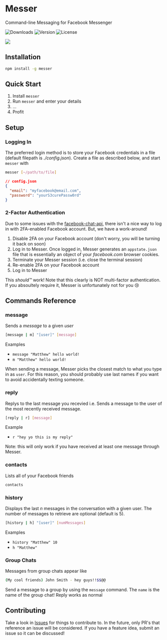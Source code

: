 # Messer

Command-line Messaging for Facebook Messenger

![Downloads](https://img.shields.io/npm/dm/messer.svg)
![Version](https://img.shields.io/npm/v/messer.svg)
![License](https://img.shields.io/npm/l/messer.svg)

![](https://user-images.githubusercontent.com/12551741/27252310-6655f4f6-539e-11e7-978b-c8eaba02ba68.png)

## Installation

```bash
npm install -g messer
```

## Quick Start

1. Install `messer`
1. Run `messer` and enter your details
1. ...
1. Profit

## Setup

### Logging In

The preferred login method is to store your Facebook credentials in a file (default filepath is *./config.json*). Create a file as described below, and start `messer` with

```bash
messer [~/path/to/file]
```

```json
// config.json
{
  "email": "myfacebook@email.com",
  "password": "yourS3curePassw0rd"
}
```

### 2-Factor Authentication

Due to some issues with the [facebook-chat-api](https://github.com/Schmavery/facebook-chat-api/), there isn't a nice way to log in with 2FA-enabled Facebook account. But, we have a work-around!

1. Disable 2FA on your Facebook account (don't worry, you will be turning it back on soon)
2. Log in to Messer. Once logged in, Messer generates an `appstate.json` file that is essentially an object of your _facebook.com_ browser cookies.
3. Terminate your Messer session (i.e. close the terminal session)
4. Re-enable 2FA on your Facebook account
5. Log in to Messer

This _should™_ work! Note that this clearly is NOT multi-factor authentication. If you absoultely require it, Messer is unfortunately not for you :cry:

## Commands Reference

### message

Sends a _message_ to a given _user_

```bash
[message | m] "[user]" [message]
```

Examples

- `message "Matthew" hello world!`
- `m "Matthew" hello world!`

When sending a message, Messer picks the closest match to what you type in as `user`. For this reason, you should probably use last names if you want to avoid accidentally texting someone.

### reply

Replys to the last message you recevied i.e. Sends a message to the user of the most recently received message.

```bash
[reply | r] [message]
```

Example

- `r "hey yo this is my reply"`

Note: this will only work if you have received at least one message through Messer.

### contacts

Lists all of your Facebook friends

```bash
contacts
```

### history

Displays the last _n_ messages in the conversation with a given user. The number of messages to retrieve are optional (default is 5).

```bash
[history | h] "[user]" [numMessages]
```

Examples

- `history "Matthew" 10`
- `h "Matthew"`

### Group Chats
Messages from group chats appear like
```bash
(My cool friends) John Smith - hey guys!!$$@@
```
Send a message to a group by using the `message` command. The `name` is the name of the group chat! Reply works as normal


## Contributing

Take a look in [Issues](https://github.com/mjkaufer/Messer/issues) for things to contribute to. In the future, only PR's that reference an issue will be considered. If you have a feature idea, submit an issue so it can be discussed!
